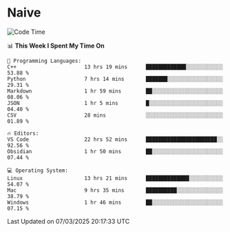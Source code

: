# Naive
<!-- ## 日拱一卒，功不唐捐 -->
<!-- [![GitHub Streak](https://streak-stats.demolab.com/?user=XiaoXKKK)](https://git.io/streak-stats) -->
<!--START_SECTION:waka-->
![Code Time](http://img.shields.io/badge/Code%20Time-326%20hrs%2012%20mins-blue)

📊 **This Week I Spent My Time On** 

```text
💬 Programming Languages: 
C++                      13 hrs 19 mins      █████████████░░░░░░░░░░░░   53.88 % 
Python                   7 hrs 14 mins       ███████░░░░░░░░░░░░░░░░░░   29.31 % 
Markdown                 1 hr 59 mins        ██░░░░░░░░░░░░░░░░░░░░░░░   08.06 % 
JSON                     1 hr 5 mins         █░░░░░░░░░░░░░░░░░░░░░░░░   04.40 % 
CSV                      28 mins             ░░░░░░░░░░░░░░░░░░░░░░░░░   01.89 % 

🔥 Editors: 
VS Code                  22 hrs 52 mins      ███████████████████████░░   92.56 % 
Obsidian                 1 hr 50 mins        ██░░░░░░░░░░░░░░░░░░░░░░░   07.44 % 

💻 Operating System: 
Linux                    13 hrs 21 mins      ██████████████░░░░░░░░░░░   54.07 % 
Mac                      9 hrs 35 mins       ██████████░░░░░░░░░░░░░░░   38.79 % 
Windows                  1 hr 46 mins        ██░░░░░░░░░░░░░░░░░░░░░░░   07.15 % 
```


 Last Updated on 07/03/2025 20:17:33 UTC
<!--END_SECTION:waka-->
